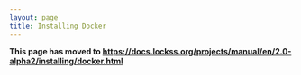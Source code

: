 ```yaml
---
layout: page
title: Installing Docker
---
```


**This page has moved to <https://docs.lockss.org/projects/manual/en/2.0-alpha2/installing/docker.html>**
